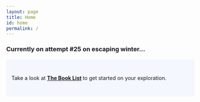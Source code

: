 ```yaml
---
layout: page
title: Home
id: home
permalink: /
---
```


### Currently on attempt #25 on escaping winter...

<p style="padding: 3em 1em; background: #f5f7ff; border-radius: 4px;">
  Take a look at <span style="font-weight: bold">  <a class="internal-link" href="/booklist">The Book List</a> </span> to get started on your exploration.
</p>


<style>
  .wrapper {
    max-width: 46em;
  }
</style>

